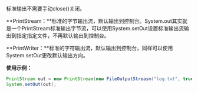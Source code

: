 标准输出不需要手动close\(\)关闭。

**PrintStream：**标准的字节输出流，默认输出到控制台。System.out其实就是一个PrintStream标准输出字节流，可以使用System.setOut设置标准输出流输出到指定指定文件，不再默认输出到控制台。

**PrintWriter：**标准的字符输出流，默认输出到控制台，同样可以使用System.setOut更改默认输出方向。

**使用示例：**

```java
PrintStream out = new PrintStream(new FileOutputStreasm("log.txt", true));
System.setOut(out);
```



